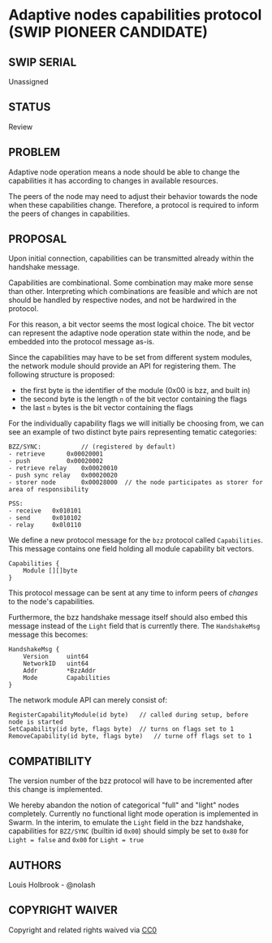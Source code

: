 # Adaptive nodes capabilities protocol (SWIP PIONEER CANDIDATE)

## SWIP SERIAL

Unassigned

## STATUS

Review

## PROBLEM

Adaptive node operation means a node should be able to change the capabilities it has according to changes in available resources.

The peers of the node may need to adjust their behavior towards the node when these capabilities change. Therefore, a protocol is required to inform the peers of changes in capabilities.

## PROPOSAL

Upon initial connection, capabilities can be transmitted already within the handshake message.

Capabilities are combinational. Some combination may make more sense than other. Interpreting which combinations are feasible and which are not should be handled by respective nodes, and not be hardwired in the protocol.

For this reason, a bit vector seems the most logical choice. The bit vector can represent the adaptive node operation state within the node, and be embedded into the protocol message as-is.

Since the capabilities may have to be set from different system modules, the network module should provide an API for registering them. The following structure is proposed:

* the first byte is the identifier of the module (0x00 is bzz, and built in)
* the second byte is the length `n` of the bit vector containing the flags
* the last `n` bytes is the bit vector containing the flags


For the individually capability flags we will initially be choosing from, we can see an example of two distinct byte pairs representing tematic categories:

```
BZZ/SYNC: 			// (registered by default)
- retrieve		0x00020001
- push			0x00020002
- retrieve relay	0x00020010
- push sync relay	0x00020020
- storer node		0x00028000	// the node participates as storer for area of responsibility

PSS:
- receive	0x010101
- send		0x010102
- relay		0x0l0110
```

We define a new protocol message for the `bzz` protocol called `Capabilities`. This message contains one field holding all module capability bit vectors.

```
Capabilities {
	Module [][]byte
}
```

This protocol message can be sent at any time to inform peers of _changes_ to the node's capabilities. 

Furthermore, the bzz handshake message itself should also embed this message instead of the `Light` field that is currently there. The `HandshakeMsg` message this becomes:

```
HandshakeMsg {
	Version		uint64
	NetworkID	uint64
	Addr		*BzzAddr
	Mode		Capabilities
}
```

The network module API can merely consist of:

```
RegisterCapabilityModule(id byte)	// called during setup, before node is started
SetCapability(id byte, flags byte) 	// turns on flags set to 1
RemoveCapability(id byte, flags byte)	// turne off flags set to 1
```

## COMPATIBILITY

The version number of the bzz protocol will have to be incremented after this change is implemented.

We hereby abandon the notion of categorical "full" and "light" nodes completely. Currently no functional light mode operation is implemented in Swarm. In the interim, to emulate the `Light` field in the bzz handshake, capabilities for `BZZ/SYNC` (builtin id `0x00`) should simply be set to `0x80` for `Light = false` and `0x00` for `Light = true`

## AUTHORS

Louis Holbrook - @nolash

## COPYRIGHT WAIVER

Copyright and related rights waived via [CC0](https://creativecommons.org/publicdomain/zero/1.0/)
